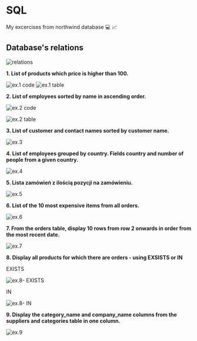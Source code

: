 # SQL

My excercises from northwind database 💻 &#128200;

## Database's relations

![relations](relations.jpg)

<p><b> 1. List of products which price is higher than 100. </b></p>

![ex.1 code](ex1.code.jpg)
![ex.1 table](ex1.table.jpg)

<p><b> 2. List of employees sorted by name in ascending order. </b></p>

![ex.2 code](ex2.code.jpg)

![ex.2 table](ex.2.table.jpg)

<p><b> 3. List of customer and contact names sorted by customer name. </b></p>

![ex.3](ex.3.jpg)

<p><b> 4. List of employees grouped by country. Fields country and number of people from a given country. </b></p>

![ex.4](ex.4.jpg)

<p><b> 5. Lista zamówień z ilością pozycji na zamówieniu. </b></p>

![ex.5](ex.5.jpg)

<p><b> 6. List of the 10 most expensive items from all orders. </b></p>

![ex.6](ex.6.jpg)

<p><b> 7. From the orders table, display 10 rows from row 2 onwards in order from the most recent date. </b></p>

![ex.7](ex.7.jpg)

<p><b> 8. Display all products for which there are orders - using EXSISTS or IN </b></p>

<p>EXISTS</p>

![ex.8- EXISTS](ex.8-exists.jpg)

<p>IN</p>

![ex.8- IN](ex.8-exists.jpg)

<p><b> 9. Display the category_name and company_name columns from the suppliers and categories table in one column.</b></p>

![ex.9](ex.9.jpg)
